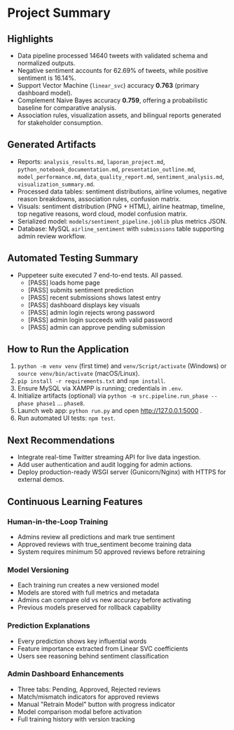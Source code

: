 # Project Summary

## Highlights
- Data pipeline processed 14640 tweets with validated schema and normalized outputs.
- Negative sentiment accounts for 62.69% of tweets, while positive sentiment is 16.14%.
- Support Vector Machine (`linear_svc`) accuracy **0.763** (primary dashboard model).
- Complement Naive Bayes accuracy **0.759**, offering a probabilistic baseline for comparative analysis.
- Association rules, visualization assets, and bilingual reports generated for stakeholder consumption.

## Generated Artifacts
- Reports: `analysis_results.md`, `laporan_project.md`, `python_notebook_documentation.md`, `presentation_outline.md`, `model_performance.md`, `data_quality_report.md`, `sentiment_analysis.md`, `visualization_summary.md`.
- Processed data tables: sentiment distributions, airline volumes, negative reason breakdowns, association rules, confusion matrix.
- Visuals: sentiment distribution (PNG + HTML), airline heatmap, timeline, top negative reasons, word cloud, model confusion matrix.
- Serialized model: `models/sentiment_pipeline.joblib` plus metrics JSON.
- Database: MySQL `airline_sentiment` with `submissions` table supporting admin review workflow.

## Automated Testing Summary
- Puppeteer suite executed 7 end-to-end tests. All passed.
  - [PASS] loads home page
  - [PASS] submits sentiment prediction
  - [PASS] recent submissions shows latest entry
  - [PASS] dashboard displays key visuals
  - [PASS] admin login rejects wrong password
  - [PASS] admin login succeeds with valid password
  - [PASS] admin can approve pending submission

## How to Run the Application
1. `python -m venv venv` (first time) and `venv/Script/activate` (Windows) or `source venv/bin/activate` (macOS/Linux).
2. `pip install -r requirements.txt` and `npm install`.
3. Ensure MySQL via XAMPP is running; credentials in `.env`.
4. Initialize artifacts (optional) via `python -m src.pipeline.run_phase --phase phase1` ... `phase8`.
5. Launch web app: `python run.py` and open http://127.0.0.1:5000 .
6. Run automated UI tests: `npm test`.

## Next Recommendations
- Integrate real-time Twitter streaming API for live data ingestion.
- Add user authentication and audit logging for admin actions.
- Deploy production-ready WSGI server (Gunicorn/Nginx) with HTTPS for external demos.
## Continuous Learning Features

### Human-in-the-Loop Training
- Admins review all predictions and mark true sentiment
- Approved reviews with true_sentiment become training data
- System requires minimum 50 approved reviews before retraining

### Model Versioning
- Each training run creates a new versioned model
- Models are stored with full metrics and metadata
- Admins can compare old vs new accuracy before activating
- Previous models preserved for rollback capability

### Prediction Explanations
- Every prediction shows key influential words
- Feature importance extracted from Linear SVC coefficients
- Users see reasoning behind sentiment classification

### Admin Dashboard Enhancements
- Three tabs: Pending, Approved, Rejected reviews
- Match/mismatch indicators for approved reviews
- Manual "Retrain Model" button with progress indicator
- Model comparison modal before activation
- Full training history with version tracking
